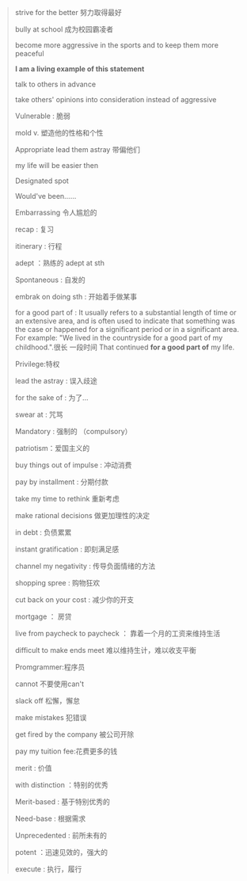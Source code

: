 > strive for the better 努力取得最好
>
> bully at school 成为校园霸凌者
>
> become more aggressive in the sports and to keep them more peaceful
>
> **I am a living example of this statement**
>
> talk to others in advance
>
> take others' opinions into consideration instead of aggressive
>
> Vulnerable : 脆弱
>
> mold v. 塑造他的性格和个性
>
> Appropriate  lead them astray 带偏他们
>
> my life will be easier then
>
> Designated spot 
>
> Would've been……
>
> Embarrassing 令人尴尬的
>
> recap : 复习
>
> itinerary : 行程
>
> adept ：熟练的  adept at sth
>
> Spontaneous : 自发的
>
> embrak on doing sth : 开始着手做某事
>
> for a good part of : It usually refers to a substantial length of time or an extensive area, and is often used to indicate that something was the case 		or happened for a significant period or in a significant area. For example: "We lived in the countryside for a good part of my childhood.".很长		一段时间 That continued **for a good part of** my life.
>
> Privilege:特权 
>
> lead the astray : 误入歧途
>
> for the sake of : 为了…
>
> swear at : 咒骂
>
> Mandatory :  强制的 （compulsory）
>
> patriotism：爱国主义的
>
> buy things out of impulse : 冲动消费
>
> pay by installment : 分期付款
>
> take my time to rethink 重新考虑
>
> make rational decisions 做更加理性的决定
>
> in debt : 负债累累
>
> instant gratification : 即刻满足感
>
> channel my negativity : 传导负面情绪的方法
>
> shopping spree : 购物狂欢
>
> cut back on your cost :  减少你的开支
>
> mortgage ： 房贷
>
> live from paycheck to paycheck ： 靠着一个月的工资来维持生活
>
> difficult to make ends meet 难以维持生计，难以收支平衡
>
> Promgrammer:程序员
>
> cannot 不要使用can't
>
> slack off 松懈，懈怠
>
> make mistakes 犯错误
>
> get fired by the company 被公司开除
>
> pay my tuition fee:花费更多的钱
>
> merit : 价值
>
> with distinction ：特别的优秀
>
> Merit-based : 基于特别优秀的
>
> Need-base : 根据需求
>
> Unprecedented : 前所未有的
>
> potent ：迅速见效的，强大的
>
> execute : 执行，履行